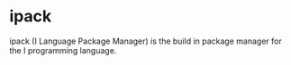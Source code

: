 # ipack
ipack (I Language Package Manager) is the build in package manager for the I programming language.
